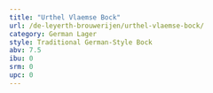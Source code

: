```yaml
---
title: "Urthel Vlaemse Bock"
url: /de-leyerth-brouwerijen/urthel-vlaemse-bock/
category: German Lager
style: Traditional German-Style Bock
abv: 7.5
ibu: 0
srm: 0
upc: 0
---
```


